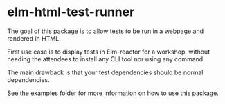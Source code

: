 # elm-html-test-runner

The goal of this package is to allow tests to be run in a webpage and rendered in HTML.

First use case is to display tests in Elm-reactor for a workshop, without needing the attendees to install any CLI tool nor using any command.

The main drawback is that your test dependencies should be normal dependencies.

See the [examples](./examples) folder for more information on how to use this package. 